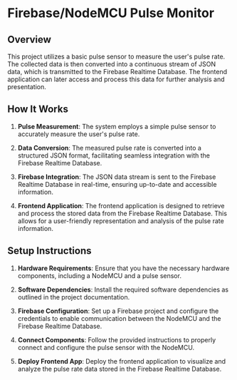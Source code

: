 # Firebase/NodeMCU Pulse Monitor

## Overview

This project utilizes a basic pulse sensor to measure the user's pulse rate. The collected data is then converted into a continuous stream of JSON data, which is transmitted to the Firebase Realtime Database. The frontend application can later access and process this data for further analysis and presentation.

## How It Works

1. **Pulse Measurement**: The system employs a simple pulse sensor to accurately measure the user's pulse rate.

2. **Data Conversion**: The measured pulse rate is converted into a structured JSON format, facilitating seamless integration with the Firebase Realtime Database.

3. **Firebase Integration**: The JSON data stream is sent to the Firebase Realtime Database in real-time, ensuring up-to-date and accessible information.

4. **Frontend Application**: The frontend application is designed to retrieve and process the stored data from the Firebase Realtime Database. This allows for a user-friendly representation and analysis of the pulse rate information.

## Setup Instructions

1. **Hardware Requirements**: Ensure that you have the necessary hardware components, including a NodeMCU and a pulse sensor.

2. **Software Dependencies**: Install the required software dependencies as outlined in the project documentation.

3. **Firebase Configuration**: Set up a Firebase project and configure the credentials to enable communication between the NodeMCU and the Firebase Realtime Database.

4. **Connect Components**: Follow the provided instructions to properly connect and configure the pulse sensor with the NodeMCU.

5. **Deploy Frontend App**: Deploy the frontend application to visualize and analyze the pulse rate data stored in the Firebase Realtime Database.
